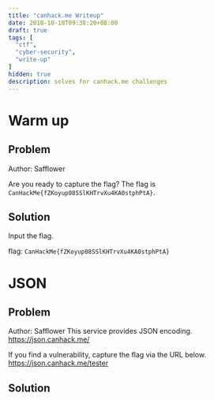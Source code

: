 ```yaml
---
title: "canhack.me Writeup"
date: 2018-10-18T09:38:20+08:00
draft: true
tags: [
  "ctf",
  "cyber-security",
  "write-up"
]
hidden: true
description: solves for canhack.me challenges
---
```


# Warm up

## Problem

Author: Safflower

Are you ready to capture the flag?
The flag is `CanHackMe{fZKoyup08SSlKHTrvXu4KA0stphPtA}`.

## Solution

Input the flag.

flag: `CanHackMe{fZKoyup08SSlKHTrvXu4KA0stphPtA}`

# JSON

## Problem

Author: Safflower
This service provides JSON encoding.
https://json.canhack.me/

If you find a vulnerability, capture the flag via the URL below.
https://json.canhack.me/tester

## Solution

